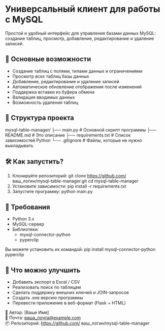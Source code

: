 # Универсальный клиент для работы с MySQL

Простой и удобный интерфейс для управления базами данных MySQL: создание таблиц, просмотр, добавление, редактирование и удаление записей.

## 🧩 Основные возможности
- Создание таблиц с полями, типами данных и ограничениями  
- Просмотр всех таблиц базы данных  
- Добавление, редактирование и удаление записей  
- Автоматическое обновление отображения после изменений  
- Поддержка вставки из буфера обмена  
- Валидация вводимых данных  
- Возможность удаления таблиц

## 💾 Структура проекта
mysql-table-manager/
├── main.py              # Основной скрипт программы
├── README.md            # Это описание
├── requirements.txt     # Список зависимостей Python
└── .gitignore           # Файлы, которые не нужно выкладывать

## 🛠 Как запустить?
1. Клонируйте репозиторий:
   git clone https://github.com/ ваш_логин/mysql-table-manager.git
   cd mysql-table-manager
2. Установите зависимости:
   pip install -r requirements.txt
3. Запустите программу:
   python main.py

## 🔗 Требования
- Python 3.x
- MySQL-сервер
- Библиотеки:
  - mysql-connector-python
  - pyperclip

Вы можете установить их командой:
pip install mysql-connector-python pyperclip

## 📁 Что можно улучшить
- Добавить экспорт в Excel / CSV
- Реализовать поиск по таблицам
- Сделать поддержку внешних ключей и JOIN-запросов
- Создать .exe версию программы
- Перевести приложение в веб-формат (Flask + HTML)

📌 Автор: [Ваше Имя]  
📧 Почта: ваша_почта@example.com  
📦 Репозиторий: https://github.com/ ваш_логин/mysql-table-manager